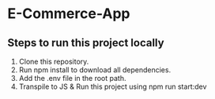 # E-Commerce-App

## Steps to run this project locally
1. Clone this repository.
2. Run npm install to download all dependencies.
3. Add the .env file in the root path.
4. Transpile to JS & Run this project using npm run start:dev
